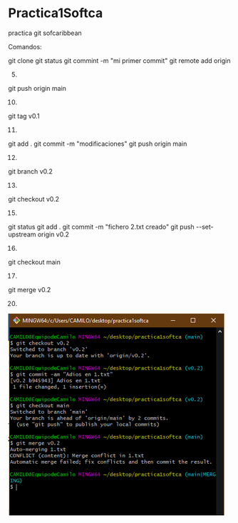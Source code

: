 # Practica1Softca
practica git sofcaribbean

Comandos:

git clone
git status
git commint -m "mi primer commit" 
git remote add origin 

5.
git push origin main

10.
git tag v0.1

11.
git add .
git commit -m "modificaciones"
git push origin main

12.
git branch v0.2

13.
git checkout v0.2

15.
git status
git add .
git commit -m "fichero 2.txt creado"
git push --set-upstream origin v0.2

16.
git checkout main

17.
git merge v0.2

20.
![Image text](./conflicto.png)
